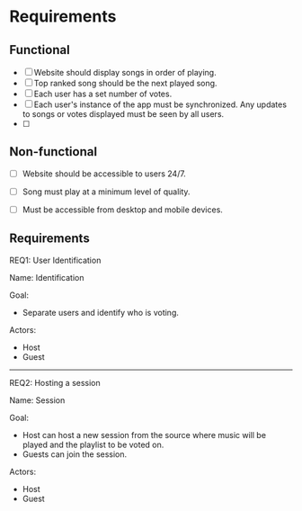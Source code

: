 # Requirements
## Functional
- [ ] Website should display songs in order of playing.
- [ ] Top ranked song should be the next played song.
- [ ] Each user has a set number of votes.
- [ ] Each user's instance of the app must be synchronized.  Any updates to songs or votes displayed must be seen by all users.
- [ ] 


## Non-functional
- [ ] Website should be accessible to users 24/7.
- [ ] Song must play at a minimum level of quality.
- [ ] Must be accessible from desktop and mobile devices.


## Requirements
REQ1: User Identification

Name: Identification

Goal:
* Separate users and identify who is voting.

Actors:
* Host
* Guest

<hr>

REQ2: Hosting a session

Name: Session

Goal:
* Host can host a new session from the source where music will be played and the playlist to be voted on.
* Guests can join the session.

Actors:
* Host
* Guest
